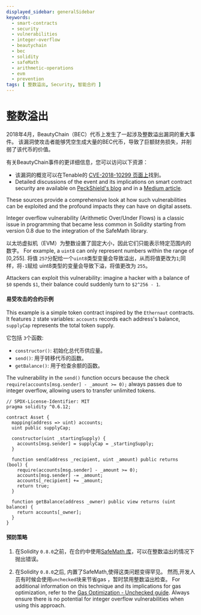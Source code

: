 ```yaml
---
displayed_sidebar: generalSidebar
keywords:
  - smart-contracts
  - security
  - vulnerabilities
  - integer-overflow
  - beautychain
  - bec
  - solidity
  - safeMath
  - arithmetic-operations
  - evm
  - prevention
tags: [ 整数溢出, Security, 智能合约 ]
---
```


# 整数溢出

2018年4月，BeautyChain（BEC）代币上发生了一起涉及整数溢出漏洞的重大事件。 该漏洞使攻击者能够凭空生成大量的BEC代币，导致了巨额财务损失，并削弱了该代币的价值。

有关BeautyChain事件的更详细信息，您可以访问以下资源：

- 该漏洞的概览可以在Tenable的 [CVE-2018-10299 页面上](https://www.tenable.com/cve/CVE-2018-10299)找到。
- Detailed discussions of the event and its implications on smart contract security are available on [PeckShield's blog](https://peckshield.com/2018/04/22/batchOverflow/) and in a [Medium article](https://medium.com/secbit-media/a-disastrous-vulnerability-found-in-smart-contracts-of-beautychain-bec-dbf24ddbc30e).

These sources provide a comprehensive look at how such vulnerabilities can be exploited and the profound impacts they can have on digital assets.

Integer overflow vulnerability (Arithmetic Over/Under Flows) is a classic issue in programming that became less common in Solidity starting from version 0.8 due to the integration of the SafeMath library.

以太坊虚拟机（EVM）为整数设置了固定大小，因此它们只能表示特定范围内的数字。 For example, a `uint8` can only represent numbers within the range of [0,255]. 将值 `257`分配给一个`uint8`类型变量会导致溢出，从而将值更改为`1`;同样，将`-1`赋给 uint8类型的变量会导致下溢，将值更改为 `255`。

Attackers can exploit this vulnerability: imagine a hacker with a balance of `$0` spends `$1`, their balance could suddenly turn to `$2^256 - 1`.

#### 易受攻击的合约示例

This example is a simple token contract inspired by the `Ethernaut` contracts. It features `2` state variables: `accounts` records each address's balance, `supplyCap` represents the total token supply.

它包括 `3`个函数:

- `constructor()`: 初始化总代币供应量。
- `send()`: 用于转移代币的函数。
- `getBalance()`: 用于检查余额的函数。

The vulnerability in the `send()` function occurs because the check `require(accounts[msg.sender] - _amount >= 0);` always passes due to integer overflow, allowing users to transfer unlimited tokens.

```solidity
// SPDX-License-Identifier: MIT
pragma solidity ^0.6.12;

contract Asset {
  mapping(address => uint) accounts;
  uint public supplyCap;

  constructor(uint _startingSupply) {
    accounts[msg.sender] = supplyCap = _startingSupply;
  }

  function send(address _recipient, uint _amount) public returns (bool) {
    require(accounts[msg.sender] - _amount >= 0);
    accounts[msg.sender] -= _amount;
    accounts[_recipient] += _amount;
    return true;
  }

  function getBalance(address _owner) public view returns (uint balance) {
    return accounts[_owner];
  }
}
```

#### 预防策略

1. 在Solidity `0.8.0`之前，在合约中使用[SafeMath 库](https://github.com/OpenZeppelin/openzeppelin-contracts/blob/release-v4.0/contracts/utils/math/SafeMath.sol)，可以在整数溢出的情况下抛出错误。

2. 在Solidity `0.8.0`之后, 内置了SafeMath,使得这类问题变得罕见。 然而,开发人员有时候会使用`unchecked`块来节省gas ，暂时禁用整数溢出检查。 For additional information on this technique and its implications for gas optimization, refer to the [Gas Optimization - Unchecked guide](../gas-optimization/unchecked.md). Always ensure there is no potential for integer overflow vulnerabilities when using this approach.
